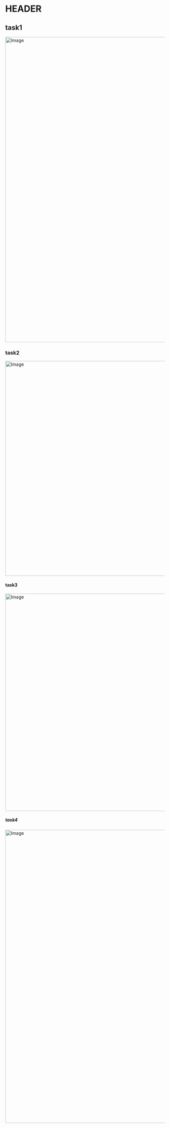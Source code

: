# HEADER

## task1
<img width="1906" height="963" alt="Image" src="https://github.com/user-attachments/assets/e109eb22-e35c-4f56-b6a2-436fef2044c7" />


### task2
<img width="1919" height="678" alt="Image" src="https://github.com/user-attachments/assets/c97e09e7-e411-4d67-b70f-e31d6e6f9470" />


#### task3

<img width="1919" height="686" alt="Image" src="https://github.com/user-attachments/assets/265410c6-f71a-4cf0-af60-64e66f5783bf" />


##### task4
<img width="1619" height="925" alt="Image" src="https://github.com/user-attachments/assets/5df757bc-1f11-4f99-80e2-aa811b9c6961" />